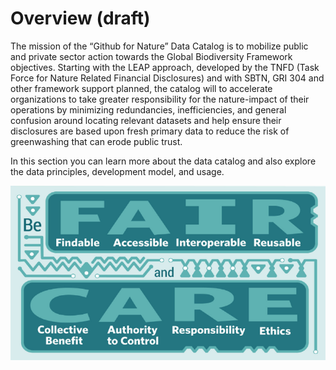 # Overview (draft)

The mission of the “Github for Nature” Data Catalog is to mobilize public and private sector action towards the Global Biodiversity Framework objectives. Starting with the LEAP approach, developed by the TNFD (Task Force for Nature Related Financial Disclosures) and with SBTN, GRI 304 and other framework support planned, the catalog will to accelerate organizations to take greater responsibility for the nature-impact of their operations by minimizing redundancies, inefficiencies, and general confusion around locating relevant datasets and help ensure their disclosures are based upon fresh primary data to reduce the risk of greenwashing that can erode public trust.

In this section you can learn more about the data catalog and also explore the data principles, development model, and usage.&#x20;

![](<../.gitbook/assets/image (1).png>)
